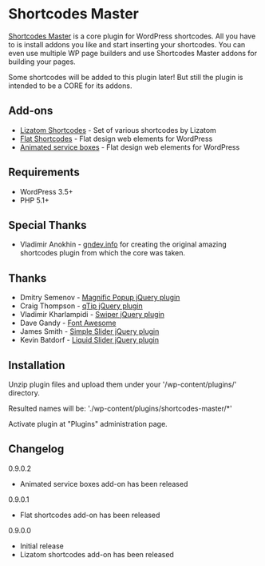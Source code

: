 Shortcodes Master
=================

[Shortcodes Master](https://lizatom.com/wordpress-shortcodes-plugin/) is a core plugin for WordPress shortcodes. All you have to is install addons you like and start inserting your shortcodes. You can even use multiple WP page builders and use Shortcodes Master addons for building your pages.

Some shortcodes will be added to this plugin later! But still the plugin is intended to be a CORE for its addons.

Add-ons
-------

* [Lizatom Shortcodes](https://lizatom.com/lizatom-wordpress-shortcodes-plugin/) - Set of various shortcodes by Lizatom
* [Flat Shortcodes](https://lizatom.com/wordpress-flat-design) - Flat design web elements for WordPress
* [Animated service boxes](https://lizatom.com/animated-service-box-shortcodes) - Flat design web elements for WordPress

Requirements
------------

* WordPress 3.5+
* PHP 5.1+

Special Thanks
--------------

* Vladimir Anokhin - [gndev.info](http://gndev.info/) for creating the original amazing shortcodes plugin from which the core was taken.

Thanks
------

* Dmitry Semenov - [Magnific Popup jQuery plugin](http://dimsemenov.com/plugins/magnific-popup/)
* Craig Thompson - [qTip jQuery plugin](http://qtip2.com/)
* Vladimir Kharlampidi - [Swiper jQuery plugin](http://www.idangero.us/sliders/swiper/)
* Dave Gandy - [Font Awesome](http://fortawesome.github.io/Font-Awesome/)
* James Smith - [Simple Slider jQuery plugin](http://loopj.com/jquery-simple-slider/)
* Kevin Batdorf - [Liquid Slider jQuery plugin](http://liquidslider.com)


Installation
------------

Unzip plugin files and upload them under your '/wp-content/plugins/' directory.

Resulted names will be:
  './wp-content/plugins/shortcodes-master/*'

Activate plugin at "Plugins" administration page.

Changelog
---------

0.9.0.2

* Animated service boxes add-on has been released

0.9.0.1

* Flat shortcodes add-on has been released

0.9.0.0

* Initial release
* Lizatom shortcodes add-on has been released


